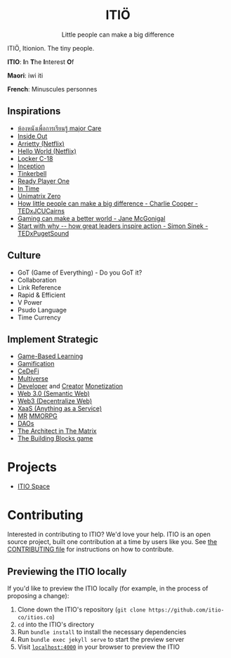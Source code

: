 <p align="center">
<h1 align="center">ITIӦ</h1>
<p align="center">Little people can make a big difference</p>
</p>

ITIӦ, Itionion. The tiny people.

<b>ITIO</b>: <b>I</b>n <b>T</b>he <b>I</b>nterest <b>O</b>f

<b>Maori</b>: iwi iti

<b>French</b>: Minuscules personnes

## Inspirations
  - [ห้องหนังเพื่อการเรียนรู้ major Care](https://www.facebook.com/watch/?v=2361985874086699)
  - [Inside Out](https://disney.fandom.com/wiki/Inside_Out)
  - [Arrietty (Netflix)](https://www.netflix.com/title/70216227)
  - [Hello World (Netflix)](https://www.netflix.com/title/81295070)
  - [Locker C-18](https://meninblack.fandom.com/wiki/Locker_C-18)
  - [Inception](https://en.wikipedia.org/wiki/Inception)
  - [Tinkerbell](https://disney.fandom.com/wiki/Tinker_Bell)
  - [Ready Player One](https://g.co/kgs/JQh6kc)
  - [In Time](https://en.wikipedia.org/wiki/In_Time)
  - [Unimatrix Zero](https://en.wikipedia.org/wiki/Unimatrix_Zero)
  - [How little people can make a big difference - Charlie Cooper - TEDxJCUCairns](https://www.youtube.com/watch?v=V7Z-Hq-xvxM)
  - [Gaming can make a better world - Jane McGonigal](https://www.youtube.com/watch?v=dE1DuBesGYM)
  - [Start with why -- how great leaders inspire action - Simon Sinek - TEDxPugetSound](https://www.youtube.com/watch?v=u4ZoJKF_VuA)

## Culture
  - GoT (Game of Everything) - Do you GoT it?
  - Collaboration
  - Link Reference
  - Rapid & Efficient
  - V Power
  - Psudo Language
  - Time Currency

## Implement Strategic
  - [Game-Based Learning](https://en.wikipedia.org/wiki/Educational_game)
  - [Gamification](https://en.wikipedia.org/wiki/Gamification)
  - [CeDeFi](https://www.bitdegree.org/crypto/learn/crypto-terms/what-is-cedefi)
  - [Multiverse](https://phemex.com/blogs/metaverse-vs-multiverse-vs-omniverse)
  - [Developer](https://en.wikipedia.org/wiki/Software_engineering) and [Creator](https://en.wikipedia.org/wiki/Content_creation#Content_creators) [Monetization](https://en.wikipedia.org/wiki/Monetization)
  - [Web 3.0 (Semantic Web)](https://en.wikipedia.org/wiki/Semantic_Web)
  - [Web3 (Decentralize Web)](https://en.wikipedia.org/wiki/Decentralized_web)
  - [XaaS (Anything as a Service)](https://www.techtarget.com/searchcloudcomputing/definition/XaaS-anything-as-a-service)
  - [MR](https://en.wikipedia.org/wiki/Mixed_reality) [MMORPG](https://en.wikipedia.org/wiki/Massively_multiplayer_online_role-playing_game)
  - [DAOs](https://ethereum.org/en/dao/)
  - [The Architect in The Matrix](https://matrix.fandom.com/wiki/The_Architect)
  - [The Building Blocks game](https://www.oxfordlearnersdictionaries.com/definition/english/building-block?q=building+blocks)



# Projects
- [ITIO Space](https://itio.space/)

# Contributing

Interested in contributing to ITIO? We'd love your help. ITIO is an open source project, built one contribution at a time by users like you. See [the CONTRIBUTING file](docs/CONTRIBUTING.md) for instructions on how to contribute.

## Previewing the ITIO locally

If you'd like to preview the ITIO locally (for example, in the process of proposing a change):

1. Clone down the ITIO's repository (`git clone https://github.com/itio-co/itios.co`)
2. `cd` into the ITIO's directory
3. Run `bundle install` to install the necessary dependencies
4. Run `bundle exec jekyll serve` to start the preview server
5. Visit [`localhost:4000`](http://localhost:4000) in your browser to preview the ITIO
